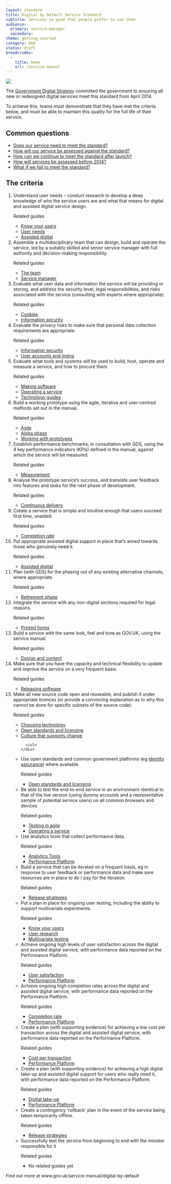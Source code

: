 ```yaml
---
layout: standard
title: Digital by Default Service Standard
subtitle: Services so good that people prefer to use them
audience:
  primary: service-manager
  secondary:
theme: getting-started
category: dbd
status: draft
breadcrumbs:
  -
    title: Home
    url: /service-manual
---
```


<div class="intro">

  <img src="/service-manual/assets/images/DbD-kitemark.png" />

  <p>The <a href="http://publications.cabinetoffice.gov.uk/digital/strategy/">Government Digital Strategy</a> committed the government to ensuring all new or redesigned digital services meet this standard from April 2014.</p>

  <p>To achieve this, teams must demonstrate that they have met the criteria below, and must be able to maintain this quality for the full life of their service.</p>

  <div class="common-questions">
    <h2>Common questions</h2>
    <ul>
      <li><a href="/service-manual/digital-by-default/scope-of-the-standard.html">Does our service need to meet the standard?</a></li>
      <li><a href="/service-manual/digital-by-default/awarding-the-standard.html">How will our service be assessed against the standard?</a></li>
      <li><a href="/service-manual/digital-by-default/maintaining-the-standard.html">How can we continue to meet the standard after launch?</a></li>
      <li><a href="/service-manual/digital-by-default/assessments-before-2014.html">How will services be assessed before 2014?</a></li>
      <li><a href="/service-manual/digital-by-default/failure-to-meet-the-standard.html">What if we fail to meet the standard?</a></li>
    </ul>

  <h2>The criteria</h2>
  </div>

</div>



<ol class="standard">
  <li id="criterion-1">
    <div class="point">Understand user needs – conduct research to develop a deep knowledge of who the service users are and what that means for digital and assisted digital service design.</div>
    <div class="guidance">
      <p>Related guides</p>
      <ul>
        <li><a href="/service-manual/users">Know your users</a></li>
        <li><a href="/service-manual/user-centered-design/user-needs.html">User needs</a></li>
        <li><a href="/service-manual/assisted-digital">Assisted digital</a></li>
      </ul>
    </div>
  </li>
  <li id="criterion-2">
    <div class="point">
      Assemble a multidisciplinary team that can design, build and operate the
service, led by a suitably skilled and senior service manager with full authority and decision-making responsibility.
    </div>
    <div class="guidance">
      <p>Related guides</p>
      <ul>
        <li><a href="/service-manual/the-team">The team</a></li>
        <li><a href="/service-manual/the-team/service-manager.html">Service manager</a></li>
      </ul>
    </div>
  </li>
  <li id="criterion-3">
    <div class="point">Evaluate what user data and information the service will be providing or storing, and address the security level, legal responsibilities, and risks associated with the service (consulting with experts where appropriate).</div>
    <div class="guidance">
      <p>Related guides</p>
      <ul>
        <li><a href="/service-manual/making-software/cookies.html">Cookies</a></li>
        <li><a href="/service-manual/making-software/information-security.html">Information security</a></li>
      </ul>
    </div>
  </li>
  <li id="criterion-4">
    <div class="point">Evaluate the privacy risks to make sure that personal data collection requirements are appropriate.</div>
    <div class="guidance">
      <p>Related guides</p>
      <ul>
        <li><a href="/service-manual/making-software/information-security.html">Information security</a></li>
        <li><a href="/service-manual/making-software/logins.html">User accounts and logins</a></li>
      </ul>
    </div>
  </li>
  <li id="criterion-5">
    <div class="point">Evaluate what tools and systems will be used to build, host, operate and measure a service, and how to procure them.</div>
    <div class="guidance">
      <p>Related guides</p>
      <ul>
        <li><a href="/service-manual/making-software">Making software</a></li>
        <li><a href="/service-manual/operations">Operating a service</a></li>
        <li><a href="/service-manual/technology">Technology guides</a></li>
      </ul>
    </div>
  </li>
  <li id="criterion-6">
    <div class="point">Build a working prototype using the agile, iterative and user-centred methods set out in the manual.</div>
    <div class="guidance">
    <p>Related guides</p>
      <ul>
        <li><a href="/service-manual/agile">Agile</a></li>
        <li><a href="/service-manual/phases/alpha.html">Alpha phase</a></li>
        <li><a href="/service-manual/user-centered-design/working-with-prototypes.html">Working with prototypes</a></li>
      </ul>
    </div>
  </li>
  <li id="criterion-7">
    <div class="point">Establish performance benchmarks, in consultation with GDS, using the 4 key performance indicators (KPIs) defined in the manual, against which the service will be measured.</div>
    <div class="guidance">
      <p>Related guides</p>
      <ul>
        <li><a href="/service-manual/measurement">Measurement</a></li>
      </ul>
    </div>
  </li>
  <li id="criterion-8">
    <div class="point">Analyse the prototype service’s success, and translate user feedback into features and tasks for the next phase of development.</div>
    <div class="guidance">
      <p>Related guides</p>
      <ul>
        <li><a href="/service-manual/agile/continuous-delivery.html">Continuous delivery</a></li>
      </ul>
    </div>
  </li>
  <li id="criterion-9">
    <div class="point">Create a service that is simple and intuitive enough that users succeed first time, unaided.</div>
    <div class="guidance">
      <p>Related guides</p>
      <ul>
  		<li><a href="/service-manual/measurement/completion-rate.html">Completion rate</a></li>
      </ul>
    </div>
  </li>
  <li id="criterion-10">
    <div class="point">Put appropriate assisted digital support in place that’s aimed towards those who genuinely need it.</div>
    <div class="guidance">
      <p>Related guides</p>
      <ul>
        <li><a href="/service-manual/assisted-digital">Assisted digital</a></li>
      </ul>
    </div>
  </li>
  <li id="criterion-11">
    <div class="point">Plan (with GDS) for the phasing out of any existing alternative channels, where appropriate.</div>
    <div class="guidance">
      <p>Related guides</p>
      <ul>
        <li><a href="/service-manual/phases/retirement.html">Retirement phase</a></li>
      </ul>
    </div>
  </li>
  <li id="criterion-12">
    <div class="point"> Integrate the service with any non-digital sections required for legal reasons.</div>
    <div class="guidance">
      <p>Related guides</p>
      <ul>
        <li><a href="/service-manual/user-centered-design/print-forms.html">Printed forms</a></li>
      </ul>
    </div>
  </li>
  <li id="criterion-13">
    <div class="point">Build a service with the same look, feel and tone as GOV.UK, using the service manual.
</div>
    <div class="guidance">
      <p>Related guides</p>
      <ul>
        <li><a href="/service-manual/user-centered-design">Design and content</a></li>
      </ul>
    </div>
  </li>
  <li id="criterion-14">
    <div class="point">Make sure that you have the capacity and technical flexibility to update and improve the service on a very frequent basis.</div>
    <div class="guidance">
      <p>Related guides</p>
      <ul>
        <li><a href="/service-manual/making-software/release-strategies.html">Releasing software</a></li>
      </ul>
    </div>
  </li>
  <li id="criterion-15">
    <div class="point">Make all new source code open and reuseable, and publish it under appropriate licences (or provide a convincing explanation as to why this cannot be done for specific subsets of the source code).</div>
    <div class="guidance">
      <p>Related guides</p>
      <ul>
        <li><a href="/service-manual/making-software/choosing-technology.html">Choosing technology</a></li>
        <li><a href="/service-manual/making-software/open-standards-and-licensing.html">Open standards and licensing</a></li>
        <li><a href="/service-manual/technology/culture-that-supports-change.html">Culture that supports change</a></li>

      </ul>
    </div>
  </li>
  <li id="criterion-16">
    <div class="point">Use open standards and common government platforms (eg <a href="/service-manual/identity-assurance">identity assurance</a>) where available.</div>
    <div class="guidance">
      <p>Related guides</p>
      <ul>
        <li><a href="/service-manual/making-software/open-standards-and-licensing.html">Open standards and licensing</a></li>
      </ul>
    </div>
  </li>
  <li id="criterion-17">
    <div class="point">Be able to test the end-to-end service in an environment identical to that of the live version (using dummy accounts and a representative sample of potential service users) on all common browsers and devices.</div>
    <div class="guidance">
      <p>Related guides</p>
      <ul>
        <li><a href="/service-manual/making-software/testing-in-agile.html">Testing in agile</a></li>
        <li><a href="/service-manual/operations">Operating a service</a></li>
      </ul>
    </div>
  </li>
  <li id="criterion-18">
    <div class="point">Use analytics tools that collect performance data.</div>
    <div class="guidance">
      <p>Related guides</p>
      <ul>
        <li><a href="/service-manual/making-software/analytics-tools.html">Analytics Tools</a></li>
        <li><a href="/service-manual/measurement/performance-platform.html">Performance Platform</a></li>
      </ul>
    </div>
  </li>
  <li id="criterion-19">
    <div class="point">Build a service that can be iterated on a frequent basis, eg in response to user feedback or performance data and make sure resources are in place to do / pay for the iteration.</div>
    <div class="guidance">
      <p>Related guides</p>
      <ul>
        <li><a href="/service-manual/making-software/release-strategies.html">Release strategies</a></li>
      </ul>
    </div>
  </li>
  <li id="criterion-20">
    <div class="point">Put a plan in place for ongoing user testing, including the ability to support multivariate experiments.</div>
    <div class="guidance">
      <p>Related guides</p>
      <ul>
        <li><a href="/service-manual/users">Know your users</a></li>
        <li><a href="/service-manual/user-centered-design/user-research">User research</a></li>
        <li><a href="/service-manual/user-centered-design/user-research/multivariate-testing.html">Multivariate testing</a></li>
      </ul>
    </div>
  </li>
  <li id="criterion-21">
    <div class="point">Achieve ongoing high levels of user satisfaction across the digital and assisted digital service, with performance data reported on the Performance Platform.</div>
    <div class="guidance">
      <p>Related guides</p>
      <ul>
        <li><a href="/service-manual/measurement/user-satisfaction.html">User satisfaction</a></li>
        <li><a href="/service-manual/measurement/performance-platform.html">Performance Platform</a></li>
      </ul>
    </div>
  </li>
  <li id="criterion-22">
    <div class="point">Achieve ongoing high completion rates across the digital and assisted digital service, with performance data reported on the Performance Platform.</div>
    <div class="guidance">
      <p>Related guides</p>
      <ul>
        <li><a href="/service-manual/measurement/completion-rate.html">Completion rate</a></li>
        <li><a href="/service-manual/measurement/performance-platform.html">Performance Platform</a></li>
      </ul>
    </div>
  </li>
  <li id="criterion-23">
    <div class="point">Create a plan (with supporting evidence) for achieving a low cost per transaction across the digital and assisted digital service, with performance data reported on the Performance Platform.</div>
    <div class="guidance">
      <p>Related guides</p>
      <ul>
        <li><a href="/service-manual/measurement/cost-per-transaction.html">Cost per transaction</a></li>
        <li><a href="/service-manual/measurement/performance-platform.html">Performance Platform</a></li>
      </ul>
    </div>
  </li>
  <li id="criterion-24">
    <div class="point">Create a plan (with supporting evidence) for achieving a high digital take-up and assisted digital support for users who really need it, with performance data reported on the Performance Platform.</div>
    <div class="guidance">
      <p>Related guides</p>
      <ul>
        <li><a href="/service-manual/measurement/digital-takeup.html">Digital take-up</a></li>
        <li><a href="/service-manual/measurement/performance-platform.html">Performance Platform</a></li>
      </ul>
    </div>
  </li>
  <li id="criterion-25">
    <div class="point">Create a contingency ‘rollback’ plan in the event of the service being taken temporarily offline.</div>
    <div class="guidance">
      <p>Related guides</p>
      <ul>
        <li><a href="/service-manual/operations/uptime-and-availability.html">Release strategies</a> </li>
      </ul>
    </div>
  </li>
  <li id="criterion-26">
    <div class="point">Successfully test the service from beginning to end with the minister responsible for it</div>
    <div class="guidance">
      <p>Related guides</p>
      <ul>
        <li>No related guides yet</li>
      </ul>
    </div>
  </li>
</ol>

<p class="print-footer"><span>Find out more at www.gov.uk/service-manual/digital-by-default</span></p>

